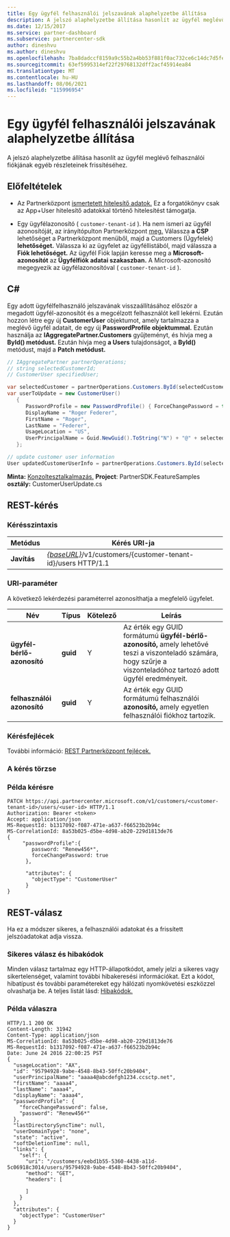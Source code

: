 ```yaml
---
title: Egy ügyfél felhasználói jelszavának alaphelyzetbe állítása
description: A jelszó alaphelyzetbe állítása hasonlít az ügyfél meglévő felhasználói fiókjának egyéb részleteinek frissítéséhez.
ms.date: 12/15/2017
ms.service: partner-dashboard
ms.subservice: partnercenter-sdk
author: dineshvu
ms.author: dineshvu
ms.openlocfilehash: 7ba8dadccf8159a9c55b2a4bb53f881f0ac732ce6c14dc7d5feb3a0c668c8a19
ms.sourcegitcommit: 63ef5995314ef22f29768132dff2acf45914ea84
ms.translationtype: MT
ms.contentlocale: hu-HU
ms.lasthandoff: 08/06/2021
ms.locfileid: "115996954"
---
```

# <a name="reset-user-password-for-a-customer"></a>Egy ügyfél felhasználói jelszavának alaphelyzetbe állítása

A jelszó alaphelyzetbe állítása hasonlít az ügyfél meglévő felhasználói fiókjának egyéb részleteinek frissítéséhez.

## <a name="prerequisites"></a>Előfeltételek

- Az Partnerközpont [ismertetett hitelesítő adatok.](partner-center-authentication.md) Ez a forgatókönyv csak az App+User hitelesítő adatokkal történő hitelesítést támogatja.

- Egy ügyfélazonosító ( `customer-tenant-id` ). Ha nem ismeri az ügyfél azonosítóját, az irányítópulton Partnerközpont [meg.](https://partner.microsoft.com/dashboard) Válassza **a CSP** lehetőséget a Partnerközpont menüből, majd a Customers (Ügyfelek) **lehetőséget.** Válassza ki az ügyfelet az ügyféllistából, majd válassza a **Fiók lehetőséget.** Az ügyfél Fiók lapján keresse meg a **Microsoft-azonosítót** az **Ügyfélfiók adatai szakaszban.** A Microsoft-azonosító megegyezik az ügyfélazonosítóval ( `customer-tenant-id` ).

## <a name="c"></a>C\#

Egy adott ügyfélfelhasználó jelszavának visszaállításához először a megadott ügyfél-azonosítót és a megcélzott felhasználót kell lekérni. Ezután hozzon létre egy új **CustomerUser** objektumot, amely tartalmazza a meglévő ügyfél adatait, de egy új **PasswordProfile objektummal.** Ezután használja az **IAggregatePartner.Customers** gyűjteményt, és hívja meg a **ById() metódust.** Ezután hívja meg **a Users** tulajdonságot, a **ById()** metódust, majd a **Patch metódust.**

``` csharp
// IAggregatePartner partnerOperations;
// string selectedCustomerId;
// CustomerUser specifiedUser;

var selectedCustomer = partnerOperations.Customers.ById(selectedCustomerId).Get();
var userToUpdate = new CustomerUser()
   {
      PasswordProfile = new PasswordProfile() { ForceChangePassword = true, Password = "newPassword" },
      DisplayName = "Roger Federer",
      FirstName = "Roger",
      LastName = "Federer",
      UsageLocation = "US",
      UserPrincipalName = Guid.NewGuid().ToString("N") + "@" + selectedCustomer.CompanyProfile.Domain.ToString()
   };

// update customer user information
User updatedCustomerUserInfo = partnerOperations.Customers.ById(selectedCustomerId).Users.ById(specifiedUser.Id).Patch(userToUpdate);

```

**Minta:** [Konzoltesztalkalmazás.](console-test-app.md) **Project**: PartnerSDK.FeatureSamples **osztály:** CustomerUserUpdate.cs

## <a name="rest-request"></a>REST-kérés

### <a name="request-syntax"></a>Kérésszintaxis

| Metódus    | Kérés URI-ja                                                                                  |
|-----------|----------------------------------------------------------------------------------------------|
| **Javítás** | [*{baseURL}*](partner-center-rest-urls.md)/v1/customers/{customer-tenant-id}/users HTTP/1.1 |

### <a name="uri-parameter"></a>URI-paraméter

A következő lekérdezési paraméterrel azonosíthatja a megfelelő ügyfelet.

| Név                   | Típus     | Kötelező | Leírás                                                                                                                                            |
|------------------------|----------|----------|--------------------------------------------------------------------------------------------------------------------------------------------------------|
| **ügyfél-bérlő-azonosító** | **guid** | Y        | Az érték egy GUID formátumú **ügyfél-bérlő-azonosító,** amely lehetővé teszi a viszonteladó számára, hogy szűrje a viszonteladóhoz tartozó adott ügyfél eredményeit. |
| **felhasználói azonosító**            | **guid** | Y        | Az érték egy GUID formátumú felhasználói **azonosító,** amely egyetlen felhasználói fiókhoz tartozik.                                                                       |

### <a name="request-headers"></a>Kérésfejlécek

További információ: [REST Partnerközpont fejlécek.](headers.md)

### <a name="request-body"></a>A kérés törzse

### <a name="request-example"></a>Példa kérésre

```http
PATCH https://api.partnercenter.microsoft.com/v1/customers/<customer-tenant-id>/users/<user-id> HTTP/1.1
Authorization: Bearer <token>
Accept: application/json
MS-RequestId: b1317092-f087-471e-a637-f66523b2b94c
MS-CorrelationId: 8a53b025-d5be-4d98-ab20-229d1813de76
{
     "passwordProfile":{
        password: "Renew456*",
        forceChangePassword: true
      },

      "attributes": {
        "objectType": "CustomerUser"
      }
}
```

## <a name="rest-response"></a>REST-válasz

Ha ez a módszer sikeres, a felhasználói adatokat és a frissített jelszóadatokat adja vissza.

### <a name="response-success-and-error-codes"></a>Sikeres válasz és hibakódok

Minden válasz tartalmaz egy HTTP-állapotkódot, amely jelzi a sikeres vagy sikertelenséget, valamint további hibakeresési információkat. Ezt a kódot, hibatípust és további paramétereket egy hálózati nyomkövetési eszközzel olvashatja be. A teljes listát lásd: [Hibakódok.](error-codes.md)

### <a name="response-example"></a>Példa válaszra

```http
HTTP/1.1 200 OK
Content-Length: 31942
Content-Type: application/json
MS-CorrelationId: 8a53b025-d5be-4d98-ab20-229d1813de76
MS-RequestId: b1317092-f087-471e-a637-f66523b2b94c
Date: June 24 2016 22:00:25 PST
{
  "usageLocation": "AX",
  "id": "95794928-9abe-4548-8b43-50ffc20b9404",
  "userPrincipalName": "aaaa4@abcdefgh1234.ccsctp.net",
  "firstName": "aaaa4",
  "lastName": "aaaa4",
  "displayName": "aaaa4",
  "passwordProfile": {
    "forceChangePassword": false,
    "password": "Renew456*"
  },
  "lastDirectorySyncTime": null,
  "userDomainType": "none",
  "state": "active",
  "softDeletionTime": null,
  "links": {
    "self": {
      "uri": "/customers/eebd1b55-5360-4438-a11d-5c06918c3014/users/95794928-9abe-4548-8b43-50ffc20b9404",
      "method": "GET",
      "headers": [

      ]
    }
  },
  "attributes": {
    "objectType": "CustomerUser"
  }
}
```
